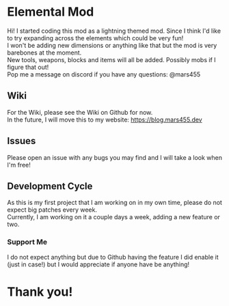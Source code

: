 # Elemental Mod

Hi!
I started coding this mod as a lightning themed mod.
Since I think I'd like to try expanding across the elements which could be very fun!  </br>
I won't be adding new dimensions or anything like that but the mod is very barebones at the moment.  </br>
New tools, weapons, blocks and items will all be added. Possibly mobs if I figure that out! </br>
Pop me a message on discord if you have any questions: @mars455
 
## Wiki

For the Wiki, please see the Wiki on Github for now. </br>
In the future, I will move this to my website: https://blog.mars455.dev  </br>

## Issues

Please open an issue with any bugs you may find and I will take a look when I'm free!

## Development Cycle

As this is my first project that I am working on in my own time, please do not expect big patches every week.  </br>
Currently, I am working on it a couple days a week, adding a new feature or two.

### Support Me

I do not expect anything but due to Github having the feature I did enable it (just in case!) but I would appreciate if anyone have be anything!

# Thank you!